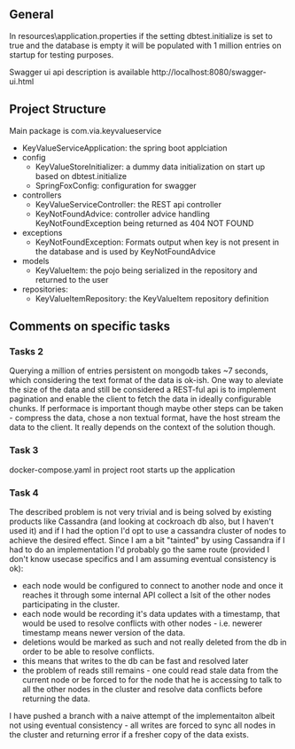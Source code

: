 ## General
In resources\application.properties if the setting dbtest.initialize is set to true and the database is empty it will be populated with 1 million entries on startup for testing purposes.

Swagger ui api description is available http://localhost:8080/swagger-ui.html

## Project Structure
Main package is com.via.keyvalueservice
- KeyValueServiceApplication: the spring boot applciation
- config
  - KeyValueStoreInitializer: a dummy data initialization on start up based on dbtest.initialize
  - SpringFoxConfig: configuration for swagger
- controllers
  - KeyValueServiceController: the REST api controller
  - KeyNotFoundAdvice: controller advice handling KeyNotFoundException being returned as 404 NOT FOUND
- exceptions
  - KeyNotFoundException: Formats output when key is not present in the database and is used by KeyNotFoundAdvice
- models
  - KeyValueItem: the pojo being serialized in the repository and returned to the user
- repositories:
  - KeyValueItemRepository: the KeyValueItem repository definition

## Comments on specific tasks
### Tasks 2

Querying a million of entries persistent on mongodb takes ~7 seconds, which considering the text format of the data is ok-ish. 
One way to aleviate the size of the data and still be considered a REST-ful api is to implement pagination and enable the client to fetch the data in ideally configurable chunks.
If performace is important though maybe other steps can be taken - compress the data, chose a non textual format, have the host stream the data to the client. It really depends
on the context of the solution though.

### Task 3

docker-compose.yaml in project root starts up the application

### Task 4

The described problem is not very trivial and is being solved by existing products like Cassandra (and looking at cockroach db also, but I haven't used it) and if I had the option I'd opt to use a cassandra cluster of nodes to achieve the desired effect.
Since I am a bit "tainted" by using Cassandra if I had to do an implementation I'd probably go the same route (provided I don't know usecase specifics and I am assuming eventual consistency is ok):
 - each node would be configured to connect to another node and once it reaches it through some internal API collect a lsit of the other nodes participating in the cluster.
 - each node would be recording it's data updates with a timestamp, that would be used to resolve conflicts with other nodes - i.e. newerer timestamp means newer version of the data.
 - deletions would be marked as such and not really deleted from the db in order to be able to resolve conflicts.
 - this means that writes to the db can be fast and resolved later
 - the problem of reads still remains - one could read stale data from the current node or be forced to for the node that he is accessing to talk to all the other nodes in the cluster and resolve data conflicts before returning the data.

I have pushed a branch with a naive attempt of the implementaiton albeit not using eventual consistency - all writes are forced to sync all nodes in the cluster and returning error if a fresher copy of the data exists. 